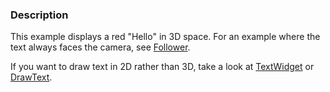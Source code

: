 ### Description
This example displays a red "Hello" in 3D space. For an example where the text always faces the camera, see [Follower](/Cxx/Visualization/Follower]).

If you want to draw text in 2D rather than 3D, take a look at [TextWidget](/Cxx/Widgets/TextWidget) or [DrawText](/Cxx/Visualization/DrawText).
